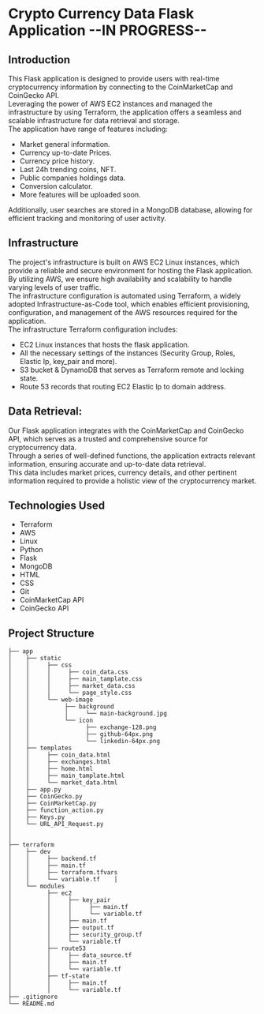 # Crypto Currency Data Flask Application --IN PROGRESS--

## Introduction
This Flask application is designed to provide users with real-time cryptocurrency information by connecting to the CoinMarketCap and CoinGecko API. \
Leveraging the power of AWS EC2 instances and managed the infrastructure by using Terraform, the application offers a seamless and scalable infrastructure for data retrieval and storage. \
The application have range of features including:
- Market general information.
- Currency up-to-date Prices.
- Currency price history.
- Last 24h trending coins, NFT.
- Public companies holdings data.
- Conversion calculator.
- More features will be uploaded soon.

Additionally, user searches are stored in a MongoDB database, allowing for efficient tracking and monitoring of user activity.

## Infrastructure
The project's infrastructure is built on AWS EC2 Linux instances, which provide a reliable and secure environment for hosting the Flask application. \
By utilizing AWS, we ensure high availability and scalability to handle varying levels of user traffic. \
The infrastructure configuration is automated using Terraform, a widely adopted Infrastructure-as-Code tool, which enables efficient provisioning, configuration, and management of the AWS resources required for the application.\
The infrastructure Terraform configuration includes:
- EC2 Linux instances that hosts the flask application.
- All the necessary settings of the instances (Security Group, Roles, Elastic Ip, key_pair and more).
- S3 bucket & DynamoDB that serves as Terraform remote and locking state.
- Route 53 records that routing EC2 Elastic Ip to domain address.

## Data Retrieval:
Our Flask application integrates with the CoinMarketCap and CoinGecko API, which serves as a trusted and comprehensive source for cryptocurrency data. \
Through a series of well-defined functions, the application extracts relevant information, ensuring accurate and up-to-date data retrieval.\
This data includes market prices, currency details, and other pertinent information required to provide a holistic view of the cryptocurrency market.

## Technologies Used
- Terraform
- AWS
- Linux 
- Python
- Flask
- MongoDB
- HTML
- CSS
- Git
- CoinMarketCap API
- CoinGecko API

## Project Structure
~~~
├── app
│    ├── static
│    │     ├── css
│    │     │     ├── coin_data.css
│    │     │     ├── main_tamplate.css
│    │     │     ├── market_data.css
│    │     │     └── page_style.css
│    │     └── web-image
│    │          ├── background
│    │          │     └── main-background.jpg
│    │          └── icon
│    │                ├── exchange-128.png
│    │                ├── github-64px.png
│    │                └── linkedin-64px.png
│    ├── templates
│    │     ├── coin_data.html
│    │     ├── exchanges.html
│    │     ├── home.html
│    │     ├── main_tamplate.html
│    │     └── market_data.html
│    ├── app.py 
│    ├── CoinGecko.py 
│    ├── CoinMarketCap.py
│    ├── function_action.py
│    ├── Keys.py
│    └── URL_API_Request.py
│    
│    
├── terraform
│    ├── dev
│    │     ├── backend.tf
│    │     ├── main.tf
│    │     ├── terraform.tfvars
│    │     └── variable.tf    │
│    └── modules
│          ├── ec2
│          │     ├── key_pair
│          │     │     ├── main.tf
│          │     │     └── variable.tf
│          │     ├── main.tf
│          │     ├── output.tf
│          │     ├── security_group.tf
│          │     └── variable.tf
│          ├── route53
│          │     ├── data_source.tf
│          │     ├── main.tf
│          │     └── variable.tf
│          ├── tf-state
│          │     ├── main.tf
│          │     └── variable.tf
├── .gitignore
└── README.md

~~~